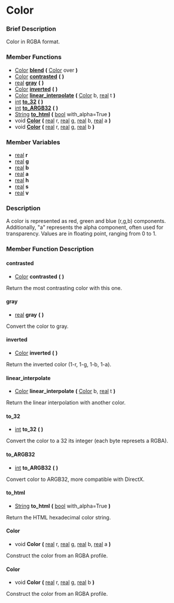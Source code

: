 #  Color  

###  Brief Description  
Color in RGBA format.

###  Member Functions 
  * [Color](class_color)  **[blend](#blend)**  **(** [Color](class_color) over  **)**
  * [Color](class_color)  **[contrasted](#contrasted)**  **(** **)**
  * [real](class_real)  **[gray](#gray)**  **(** **)**
  * [Color](class_color)  **[inverted](#inverted)**  **(** **)**
  * [Color](class_color)  **[linear_interpolate](#linear_interpolate)**  **(** [Color](class_color) b, [real](class_real) t  **)**
  * [int](class_int)  **[to_32](#to_32)**  **(** **)**
  * [int](class_int)  **[to_ARGB32](#to_ARGB32)**  **(** **)**
  * [String](class_string)  **[to_html](#to_html)**  **(** [bool](class_bool) with_alpha=True  **)**
  * void  **[Color](#Color)**  **(** [real](class_real) r, [real](class_real) g, [real](class_real) b, [real](class_real) a  **)**
  * void  **[Color](#Color)**  **(** [real](class_real) r, [real](class_real) g, [real](class_real) b  **)**

###  Member Variables  
  * [real](class_real) **r**
  * [real](class_real) **g**
  * [real](class_real) **b**
  * [real](class_real) **a**
  * [real](class_real) **h**
  * [real](class_real) **s**
  * [real](class_real) **v**

###  Description  
A color is represented as red, green and blue (r,g,b) components. Additionally, "a" represents the alpha component, often used for transparency. Values are in floating point, ranging from 0 to 1.

###  Member Function Description  

#### <a name="contrasted">contrasted</a>
  * [Color](class_color)  **contrasted**  **(** **)**

Return the most contrasting color with this one.

#### <a name="gray">gray</a>
  * [real](class_real)  **gray**  **(** **)**

Convert the color to gray.

#### <a name="inverted">inverted</a>
  * [Color](class_color)  **inverted**  **(** **)**

Return the inverted color (1-r, 1-g, 1-b, 1-a).

#### <a name="linear_interpolate">linear_interpolate</a>
  * [Color](class_color)  **linear_interpolate**  **(** [Color](class_color) b, [real](class_real) t  **)**

Return the linear interpolation with another color.

#### <a name="to_32">to_32</a>
  * [int](class_int)  **to_32**  **(** **)**

Convert the color to a 32 its integer (each byte represets a RGBA).

#### <a name="to_ARGB32">to_ARGB32</a>
  * [int](class_int)  **to_ARGB32**  **(** **)**

Convert color to ARGB32, more compatible with DirectX.

#### <a name="to_html">to_html</a>
  * [String](class_string)  **to_html**  **(** [bool](class_bool) with_alpha=True  **)**

Return the HTML hexadecimal color string.

#### <a name="Color">Color</a>
  * void  **Color**  **(** [real](class_real) r, [real](class_real) g, [real](class_real) b, [real](class_real) a  **)**

Construct the color from an RGBA profile.

#### <a name="Color">Color</a>
  * void  **Color**  **(** [real](class_real) r, [real](class_real) g, [real](class_real) b  **)**

Construct the color from an RGBA profile.
